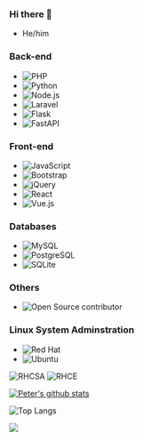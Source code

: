 ### Hi there 👋

- He/him

### Back-end

- ![PHP](https://img.shields.io/badge/php-%23777BB4.svg?style=for-the-badge&logo=php&logoColor=white)
- ![Python](https://img.shields.io/badge/python-3670A0?style=for-the-badge&logo=python&logoColor=ffdd54)
- ![Node.js](https://img.shields.io/badge/Node.js-43853D?style=for-the-badge&logo=node.js&logoColor=white)
- ![Laravel](https://img.shields.io/badge/laravel-%23FF2D20.svg?style=for-the-badge&logo=laravel&logoColor=white)
- ![Flask](https://img.shields.io/badge/flask-%23000.svg?style=for-the-badge&logo=flask&logoColor=white)
- ![FastAPI](https://img.shields.io/badge/FastAPI-005571?style=for-the-badge&logo=fastapi)

### Front-end

- ![JavaScript](https://img.shields.io/badge/javascript-%23323330.svg?style=for-the-badge&logo=javascript&logoColor=%23F7DF1E)
- ![Bootstrap](https://img.shields.io/badge/bootstrap-%23563D7C.svg?style=for-the-badge&logo=bootstrap&logoColor=white)
- ![jQuery](https://img.shields.io/badge/jquery-%230769AD.svg?style=for-the-badge&logo=jquery&logoColor=white)
- ![React](https://img.shields.io/badge/react-%2320232a.svg?style=for-the-badge&logo=react&logoColor=%2361DAFB)
- ![Vue.js](https://img.shields.io/badge/vuejs-%2335495e.svg?style=for-the-badge&logo=vuedotjs&logoColor=%234FC08D)

### Databases

- ![MySQL](https://img.shields.io/badge/MySQL-00000F?style=for-the-badge&logo=mysql&logoColor=white)
- ![PostgreSQL](https://img.shields.io/badge/PostgreSQL-316192?style=for-the-badge&logo=postgresql&logoColor=white)
- ![SQLite](https://img.shields.io/badge/SQLite-07405E?style=for-the-badge&logo=sqlite&logoColor=white)

### Others

- ![Open Source](https://img.shields.io/badge/open%20source-239120?style=for-the-badge&logo=hand&logoColor=white) contributor

### Linux System Adminstration

* ![Red Hat](https://img.shields.io/badge/Red%20Hat-EE0000?style=for-the-badge&logo=redhat&logoColor=white)
* ![Ubuntu](https://img.shields.io/badge/Ubuntu-E95420?style=for-the-badge&logo=ubuntu&logoColor=white)

<img alt="RHCSA" src="https://i.imgur.com/W8L1HG7.png" />
<img alt="RHCE" src="https://i.imgur.com/OLuhWjJ.png" />

[![Peter's github stats](https://github-readme-stats.vercel.app/api?username=peter279k)](https://github.com/anuraghazra/github-readme-stats)

![Top Langs](https://github-readme-stats.vercel.app/api/top-langs/?username=peter279k&layout=compact)

<p>
  <a href="#"><img src="https://activity-graph.herokuapp.com/graph?username=peter279k&bg_color=2D2B55&color=A297E6&line=A297E6&point=D9B60C"></a>
</p>
